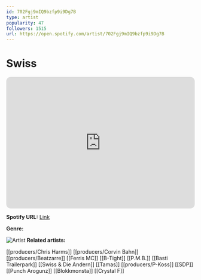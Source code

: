 ```yaml
---
id: 702Fgj9mIQ9bzfp9i9Dg7B
type: artist
popularity: 47
followers: 1515
url: https://open.spotify.com/artist/702Fgj9mIQ9bzfp9i9Dg7B
---
```

# Swiss

<iframe style="border-radius:12px" src="https://open.spotify.com/embed/artist/702Fgj9mIQ9bzfp9i9Dg7B" width="100%" height="352" frameBorder="0" allowfullscreen="" allow="autoplay; clipboard-write; encrypted-media; fullscreen; picture-in-picture" loading="lazy"></iframe>

**Spotify URL:** [Link](https://open.spotify.com/artist/702Fgj9mIQ9bzfp9i9Dg7B)

**Genre:** 

![Artist](https://i.scdn.co/image/ab6761610000e5eb817988e9a38518c906f5f56c)
**Related artists:**

[[producers/Chris Harms]]
[[producers/Corvin Bahn]]
[[producers/Beatzarre]]
[[Ferris MC]]
[[B-Tight]]
[[P.M.B.]]
[[Basti Trailerpark]]
[[Swiss & Die Andern]]
[[Tamas]]
[[producers/P-Koss]]
[[SDP]]
[[Punch Arogunz]]
[[Blokkmonsta]]
[[Crystal F]]
